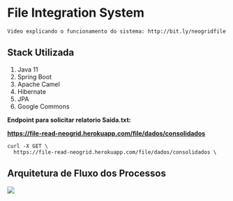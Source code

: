 <h1>File Integration System</h1>

```
Video explicando o funcionamento do sistema: http://bit.ly/neogridfile
```

<h2>Stack Utilizada</h2>
<ol>
<li>Java 11</li>
<li>Spring Boot</li>
<li>Apache Camel</li>
<li>Hibernate</li>
<li>JPA</li>
<li>Google Commons</li>
</ol>

<b>Endpoint para solicitar relatorio Saida.txt: 

https://file-read-neogrid.herokuapp.com/file/dados/consolidados</b>

```
curl -X GET \
  https://file-read-neogrid.herokuapp.com/file/dados/consolidados \
```
<h2>Arquitetura de Fluxo dos Processos</h2>
<img src="https://i.imgur.com/EYBAWKq.jpg">